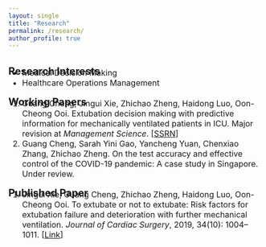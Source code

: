 ```yaml
---
layout: single
title: "Research"
permalink: /research/
author_profile: true
---
```

<br>
<b style="font-size: 20px;">Research Interests</b> 
<ul style="font-size: 16px; margin-top: -1.2em">
	<li>Medical Decision Making</li>
	<li>Healthcare Operations Management</li>
</ul>
<b style="font-size: 20px">Working Papers</b>
<ol style="font-size: 16px; margin-top: -1.2em">
	<li>Guang Cheng, Jingui Xie, Zhichao Zheng, Haidong Luo, Oon-Cheong Ooi. Extubation decision making with predictive information for mechanically ventilated patients in ICU. Major revision at <i>Management Science</i>. [<a href="https://ssrn.com/abstract=3397530" target="_blank">SSRN</a>]   </li>
	<li>Guang Cheng, Sarah Yini Gao, Yancheng Yuan, Chenxiao Zhang, Zhichao Zheng. On the test accuracy and effective control of the COVID-19 pandemic: A case study in Singapore. Under review.</li>
</ol>
<b style="font-size: 20px">Published Paper</b>
<ol style="font-size: 16px; margin-top: -1.2em;">
	<li>Jingui Xie, Guang Cheng, Zhichao Zheng, Haidong Luo, Oon-Cheong Ooi. To extubate or not to extubate: Risk factors for extubation failure and deterioration with further mechanical ventilation. <i>Journal of Cardiac Surgery</i>, 2019, 34(10): 1004–1011. [<a href="https://onlinelibrary.wiley.com/doi/abs/10.1111/jocs.14189" target="_blank">Link</a>]</li>
</ol>